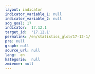 ```yaml
---
layout: indicator
indicator_variable_1: null
indicator_variable_2: null
sdg_goal: 17
indicator:  17.12.1
target_id:  '17.12.1'
permalink: /en/statistics_glob/17-12-1/
pre: null
graph: null
source_url: null
lang:  en
kategorie:  null
zmienne: null
---
```


